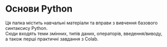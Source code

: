 # Основи Python
Ця папка містить навчальні матеріали та вправи з вивчення базового синтаксису Python.  
Сюди входять теми змінних, типів даних, операторів, введення/виводу, а також перші практичні завдання з Colab.
